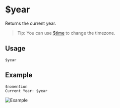 # $year
Returns the current year.
> Tip: You can use [$time](https://nilpointer-software.github.io/bdfd-wiki/bdscript/time.html) to change the timezone.

## Usage
```
$year
```

## Example
```
$nomention
Current Year: $year
```

![Example](https://user-images.githubusercontent.com/69215413/122829181-ac347f80-d2b4-11eb-8327-0ff274921df6.png)
